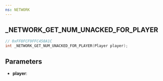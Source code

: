 ```yaml
---
ns: NETWORK
---
```

## _NETWORK_GET_NUM_UNACKED_FOR_PLAYER

```c
// 0xFF8FCF9FFC458A1C
int _NETWORK_GET_NUM_UNACKED_FOR_PLAYER(Player player);
```

## Parameters
* **player**:
